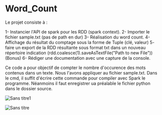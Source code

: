  # Word_Count

 Le projet consiste à :

  1- Instancier l'API de spark pour les RDD (spark context). 
   2- Importer le fichier sample.txt (pas de path en dur)
   3- Réalisation  du word count.
   4- Affichage du résultat du comptage sous la forme de Tuple (clé, valeur) 
   5- faire un export de la RDD résultante sous format txt dans un nouveau répertoire indication (rdd.coalesce(1).saveAsTextFile("Path to new File")) 
   (Bonus) 6- Rédiger une documentation avec une capture de la console.



 Ce code a pour objectif de compter le nombre d'occurence des mots contenus dans un texte. Nous l'avons appliquer au fichier sample.txt.
 Dans le cmd, il suffit d'écrire cette commande pour compiler avec Spark le programme. Néanmoins il faut enregistrer ua préalable le  fichier python dans le dossier source.

 ![Sans titre1](https://user-images.githubusercontent.com/71505484/101961127-57c78d80-3c09-11eb-82f5-bdd9a1b37b24.png)

 ![Sans titre](https://user-images.githubusercontent.com/71505484/101960495-da4f4d80-3c07-11eb-8a66-6c97d4910743.png)

